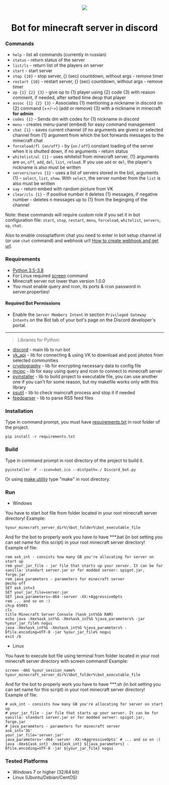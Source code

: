 <p align="center">
   <img src="images/bot.ico">
</p>

<h1 align="center">
   Bot for minecraft server in discord
</h1>

### Commands
* `help` - list all commands (currently in russian)
* `status` - return status of the server
* `list/ls` - return list of the players on server
* `start` - start server
* `stop {10}` - stop server, {} (sec) countdown, without args - remove timer
* `restart {10}` - restart server, {} (sec) countdown, without args - remove timer
* `op {1} {2} {3}` - give op to {1} player using {2} code {3} with reason comment, if needed, after setted time deop that player
* `assoc {1} {2} {3}` - Associates {1} mentioning a nickname in discord on {2} command (+=/-=) (add or remove) {3} with a nickname in minecraft **for admin**
* `codes {1}` - Sends dm with codes for {1} nickname in discord
* `menu` - creates menu-panel (embed) for easy command management
* `chat {1}` - saves current channel (if no arguments are given) or selected channel from {1} argument from which the bot forwards messages to the minecraft chat
* `forceload/fl {on/off}` - by {`on` / `off`} constant loading of the server when it is shutted down, if no arguments - return status
* `whitelist/wl {1}` - uses whitelist from minecraft server, {1} arguments are `on`, `off`, `add`, `del`, `list`, `reload`. If you use `add` or `del`, the player's nickname is also must be written
* `servers/servs {1}` - uses a list of servers stored in the bot, arguments {1} - `select`, `list`, `show`. With `select`, the server number from the `list` is also must be written
* `say` - return embed with random picture from VK
* `clear/cls {1}` - If positive number it deletes {1} messages, if negative number - deletes n messages up to {1} from the beginging of the channel

Note: these commands will require custom role if you set it in bot configuration file:
`start`, `stop`, `restart`, `menu`, `forceload`, `whitelist`, `servers`, `op`, `chat`.
<!---->
Also to enable crossplatform chat you need to enter in bot setup channel id (or use `chat` command) and webhook url!
[How to create webhook and get url](https://github.com/Akizo96/de.isekaidev.discord.wbbBridge/wiki/How-to-get-Webhook-ID-&-Token).
### Requirements
* [Python 3.5-3.8](https://www.python.org/downloads/)
* For Linux required [screen](https://linuxize.com/post/how-to-use-linux-screen/) command
* Minecraft server not lower than version 1.0.0
* You must enable query and rcon, its ports & rcon password in server.properties!
#### Required Bot Permissions
* Enable the `Server Members Intent` in section `Privileged Gateway Intents` on the Bot tab of your bot's page on the Discord developer's portal.
____________
> Libraries for Python: 
* [discord](https://github.com/Rapptz/discord.py) - main lib to run bot
* [vk_api](https://github.com/python273/vk_api) - lib for connecting & using VK to download and post photos from selected communities
* [cryptography](https://github.com/pyca/cryptography) - lib for encrypting necessary data to config file
* [mcipc](https://github.com/conqp/mcipc) - lib for easy using query and rcon to connect to minecraft server
* [pyinstaller](https://github.com/pyinstaller/pyinstaller) - lib to build project to executable file, you can use another one if you can't for some reason, but my makefile works only with this library
* [psutil](https://github.com/giampaolo/psutil) - lib to check maincraft process and stop it if needed
* [feedparser](https://github.com/kurtmckee/feedparser) - lib to parse RSS feed files
### Installation
Type in command prompt, you must have [requirements.txt](requirements.txt) in root folder of the project.
```
pip install -r requirements.txt
```
### Build
Type in command prompt in root directory of the project to build it.
```
pyinstaller -F --icon=bot.ico --distpath=./ Discord_bot.py
```
Or using [make utility](https://www.gnu.org/software/make/) type "make" in root directory.
### Run
* Windows

You have to start bot file from folder located in your root minecraft server directory! Example:
```
%your_minecraft_server_dir%\%bot_folder%\bot_executable_file
```
And for the bot to properly work you have to have ***.bat (in bot setting you can set name for this script) in your root minecraft server directory! Example of file:
```batch
rem ask_int - consists how many GB you're allocating for server on start up
rem your_jar_file - jar file that starts up your server. It can be for vanilla: standart server.jar or for modded server: spigot.jar, forge.jar
rem java_parameters - parameters for minecraft server
@echo off
SET ask_int=3
SET your_jar_file=server.jar
SET java_parameters=-d64 -server -XX:+AggressiveOpts
rem ... and so on :)
chcp 65001
cls
title Minecraft Server Console (%ask_int%Gb RAM)
echo java -Xmx%ask_int%G -Xms%ask_int%G %java_parameters% -jar %your_jar_file% nogui
java -Xmx%ask_int%G -Xms%ask_int%G %java_parameters% -Dfile.encoding=UTF-8 -jar %your_jar_file% nogui
exit /b
```
* Linux

You have to execute bot file using terminal from folder located in your root minecraft server directory with screen command! Example:
```
screen -dmS %your_session_name% %your_minecraft_server_dir%\%bot_folder%\bot_executable_file
```
And for the bot to properly work you have to have ***.sh (in bot setting you can set name for this script) in your root minecraft server directory! Example of file:
```shell
# ask_int - consists how many GB you're allocating for server on start up
# your_jar_file - jar file that starts up your server. It can be for vanilla: standart server.jar or for modded server: spigot.jar, forge.jar
# java_parameters - parameters for minecraft server
ask_int='3G'
your_jar_file='server.jar'
java_parameters='-d64 -server -XX:+AggressiveOpts' # ... and so on :)
java -Xmx${ask_int} -Xms${ask_int} ${java_parameters} -Dfile.encoding=UTF-8 -jar ${your_jar_file} nogui
```
### Tested Platforms
* Windows 7 or higher (32/64 bit)
* Linux (Ubuntu/Debian/CentOS)
